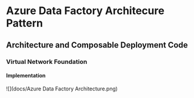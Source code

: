 
# Azure Data Factory Architecure Pattern
## Architecture and Composable Deployment Code
### Virtual Network Foundation
#### Implementation
![](docs/Azure Data Factory Architecture.png)
